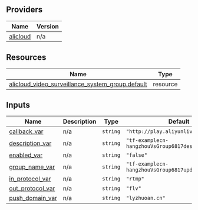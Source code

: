 <!-- BEGIN_TF_DOCS -->
## Providers

| Name | Version |
|------|---------|
| <a name="provider_alicloud"></a> [alicloud](#provider\_alicloud) | n/a |

## Resources

| Name | Type |
|------|------|
| [alicloud_video_surveillance_system_group.default](https://registry.terraform.io/providers/hashicorp/alicloud/latest/docs/resources/video_surveillance_system_group) | resource |

## Inputs

| Name | Description | Type | Default | Required |
|------|-------------|------|---------|:--------:|
| <a name="input_callback_var"></a> [callback\_var](#input\_callback\_var) | n/a | `string` | `"http://play.aliyunlive.com/notify"` | no |
| <a name="input_description_var"></a> [description\_var](#input\_description\_var) | n/a | `string` | `"tf-examplecn-hangzhouVsGroup6817descAll"` | no |
| <a name="input_enabled_var"></a> [enabled\_var](#input\_enabled\_var) | n/a | `string` | `"false"` | no |
| <a name="input_group_name_var"></a> [group\_name\_var](#input\_group\_name\_var) | n/a | `string` | `"tf-examplecn-hangzhouVsGroup6817updatall"` | no |
| <a name="input_in_protocol_var"></a> [in\_protocol\_var](#input\_in\_protocol\_var) | n/a | `string` | `"rtmp"` | no |
| <a name="input_out_protocol_var"></a> [out\_protocol\_var](#input\_out\_protocol\_var) | n/a | `string` | `"flv"` | no |
| <a name="input_push_domain_var"></a> [push\_domain\_var](#input\_push\_domain\_var) | n/a | `string` | `"lyzhuoan.cn"` | no |
<!-- END_TF_DOCS -->    